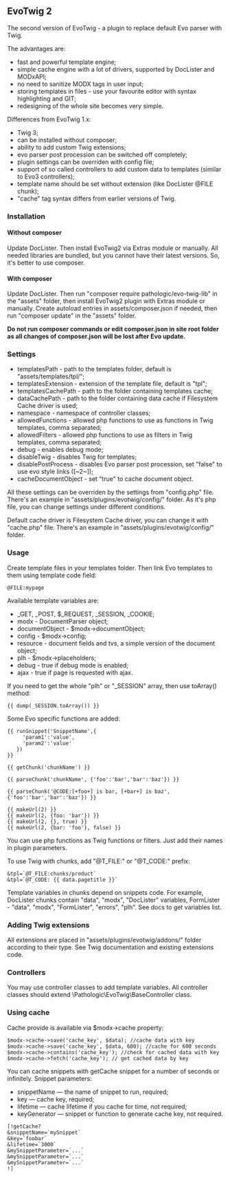 ## EvoTwig 2

The second version of EvoTwig - a plugin to replace default Evo parser with Twig.

The advantages are:
* fast and powerful template engine;
* simple cache engine with a lot of drivers, supported by DocLister and MODxAPI;
* no need to sanitize MODX tags in user input;
* storing templates in files - use your favourite editor with syntax highlighting and GIT;
* redesigning of the whole site becomes very simple.

Differences from EvoTwig 1.x:
* Twig 3;
* can be installed without composer;
* ability to add custom Twig extensions;
* evo parser post procession can be switched off completely;
* plugin settings can be overriden with config file;
* support of so called controllers to add custom data to templates (similar to Evo3 controllers);
* template name should be set without extension (like DocLister @FILE chunk);
* "cache" tag syntax differs from earlier versions of Twig.

### Installation
#### Without composer
Update DocLister. Then install EvoTwig2 via Extras module or manually. All needed libraries are bundled, but you cannot have their latest versions. So, it's better to use composer. 

#### With composer
Update DocLister. Then run "composer require pathologic/evo-twig-lib" in the "assets" folder, then install EvoTwig2 plugin with Extras module or manually.
Create autoload entries in assets/composer.json if needed, then run "composer update" in the "assets" folder.

**Do not run composer commands or edit composer.json in site root folder as all changes of composer.json will be lost after Evo update.** 

### Settings
* templatesPath - path to the templates folder, default is "assets/templates/tpl/";
* templatesExtension - extension of the template file, default is "tpl";
* templatesCachePath - path to the folder containing templates cache;
* dataCachePath - path to the folder containing data cache if Filesystem Cache driver is used;
* namespace - namespace of controller classes;
* allowedFunctions - allowed php functions to use as functions in Twig templates, comma separated;
* allowedFilters - allowed php functions to use as filters in Twig templates, comma separated;
* debug - enables debug mode;
* disableTwig - disables Twig for templates;
* disablePostProcess - disables Evo parser post procession, set "false" to use evo style links ([~2~]); 
* cacheDocumentObject - set "true" to cache document object. 

All these settings can be overriden by the settings from "config.php" file. There's an example in "assets/plugins/evotwig/config/" folder. As it's php file, you can change settings under different conditions.

Default cache driver is Filesystem Cache driver, you can change it with "cache.php" file. There's an example in "assets/plugins/evotwig/config/" folder. 

### Usage
Create template files in your templates folder. Then link Evo templates to them using template code field:
```
@FILE:mypage
```

Available template variables are:
* _GET, _POST, $_REQUEST, _SESSION, _COOKIE;
* modx - DocumentParser object;
* documentObject - $modx->documentObject;
* config - $modx->config;
* resource - document fields and tvs, a simple version of the document object;
* plh - $modx->placeholders;
* debug - true if debug mode is enabled;
* ajax - true if page is requested with ajax.

If you need to get the whole "plh" or "_SESSION" array, then use toArray() method:
```
{{ dump(_SESSION.toArray()) }}
```

Some Evo specific functions are added:
```
{{ runSnippet('SnippetName',{
     'param1':'value',
     'param2':'value'
   })
}}

{{ getChunk('chunkName') }}

{{ parseChunk('chunkName', {'foo':'bar','bar':'baz'}) }}

{{ parseChunk('@CODE:[+foo+] is bar, [+bar+] is baz', {'foo':'bar','bar':'baz'}) }}

{{ makeUrl(2) }}
{{ makeUrl(2, {foo: 'bar'}) }}
{{ makeUrl(2, {}, true) }}
{{ makeUrl(2, {bar: 'foo'}, false) }}
```

You can use php functions as Twig functions or filters. Just add their names in plugin parameters.

To use Twig with chunks, add "@T_FILE:" or "@T_CODE:" prefix:
```
&tpl=`@T_FILE:chunks/product`
&tpl=`@T_CODE: {{ data.pagetitle }}`
```

Template variables in chunks depend on snippets code. For example, DocLister chunks contain "data", "modx", "DocLister" variables, FormLister - "data", "modx", "FormLister", "errors", "plh". See docs to get variables list.

### Adding Twig extensions
All extensions are placed in "assets/plugins/evotwig/addons/" folder according to their type. See Twig documentation and existing extensions code.

### Controllers
You may use controller classes to add template variables. All controller classes should extend \Pathologic\EvoTwig\BaseController class.

### Using cache
Cache provide is available via $modx->cache property:
```
$modx->cache->save('cache_key', $data); //cache data with key
$modx->cache->save('cache_key', $data, 600); //cache for 600 seconds
$modx->cache->contains('cache_key'); //check for cached data with key
$modx->cache->fetch('cache_key'); // get cached data by key
```

You can cache snippets with getCache snippet for a number of seconds or infinitely. Snippet parameters:
* snippetName — the name of snippet to run, required;
* key — cache key, required;
* lifetime — cache lifetime if you cache for time, not required;
* keyGenerator — snippet or function to generate cache key, not required.

```
[!getCache?
&snippetName=`mySnippet`
&key=`foobar`
&lifetime=`3000`
&mySnippetParameter=`...`
&mySnippetParameter=`...`
&mySnippetParameter=`...`
!]
```